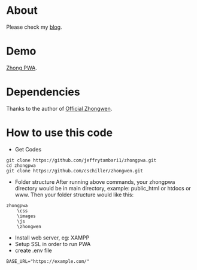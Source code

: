 
# About
Please check my [blog](https://jeffrytambari.info/using-zhong-pwa/).

# Demo
[Zhong PWA](https://zhongpwa.anthonylauw.com/).

# Dependencies
Thanks to the author of [Official Zhongwen](https://github.com/cschiller/zhongwen).

# How to use this code
- Get Codes
```
git clone https://github.com/jeffrytambari1/zhongpwa.git
cd zhongpwa
git clone https://github.com/cschiller/zhongwen.git
```
- Folder structure
After running above commands, your zhongpwa directory would be in main directory, example: public_html or htdocs or www. Then your folder structure would like this:
```
zhongpwa
    \css
    \images
    \js
    \zhongwen
```
- Install web server, eg: XAMPP
- Setup SSL in order to run PWA
- create .env file
```
BASE_URL="https://example.com/"
```



